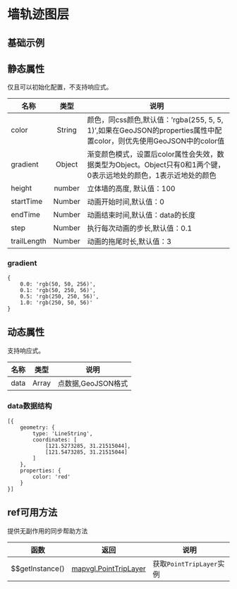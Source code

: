# 墙轨迹图层

## 基础示例

<vuep template="#example"></vuep>

<script v-pre type="text/x-template" id="example">

  <template>
    <div class="bmap-page-container">
      <el-bmap vid="bmapDemo" :tilt="60" :heading="0" :zoom="zoom" :center="center" class="bmap-demo">
        <el-bmapv-view>
            <el-bmapv-wall-trip-layer :height="1000" :step="0.01" :data="data"></el-bmapv-wall-trip-layer>
        </el-bmapv-view>
      </el-bmap>
    </div>
  </template>

  <style>
    .bmap-demo {
      height: 300px;
    }
  </style>

  <script>
  
    module.exports = {
      name: 'bmap-page',
      data() {
        
        return {
          count: 1,
          zoom: 14,
          center: [121.5273285, 31.21515044],
          data: [{
              geometry: {
                  type: 'LineString',
                  coordinates: [
                    [121.5273285, 31.21515044],
                    [121.5473285, 31.21515044]
                  ],
              },
              properties: {
                color: 'green'
              }
          }]
        };
      },
      mounted(){
      },
      methods: {
      }
    };
  </script>

</script>


## 静态属性
仅且可以初始化配置，不支持响应式。

名称 | 类型 | 说明
---|:---:|---
color | String | 颜色，同css颜色,默认值：’rgba(255, 5, 5, 1)’,如果在GeoJSON的properties属性中配置color，则优先使用GeoJSON中的color值
gradient | Object | 渐变颜色模式，设置后color属性会失效，数据类型为Object。Object只有0和1两个键，0表示远地处的颜色，1表示近地处的颜色
height | number | 立体墙的高度, 默认值：100
startTime | Number | 动画开始时间,默认值：0
endTime | Number | 动画结束时间,默认值：data的长度
step | Number | 执行每次动画的步长,默认值：0.1
trailLength | Number | 动画的拖尾时长,默认值：3

### gradient
```
{
    0.0: 'rgb(50, 50, 256)',
    0.1: 'rgb(50, 250, 56)',
    0.5: 'rgb(250, 250, 56)',
    1.0: 'rgb(250, 50, 56)'
}
```

## 动态属性
支持响应式。

名称 | 类型 | 说明
---|---|---|
data | Array  | 点数据,GeoJSON格式
                         
### data数据结构
```
[{
    geometry: {
        type: 'LineString',
        coordinates: [
            [121.5273285, 31.21515044],
            [121.5473285, 31.21515044]
        ]
    },
    properties: {
        color: 'red'
    }
}]
```

## ref可用方法
提供无副作用的同步帮助方法

函数 | 返回 | 说明
---|---|---|
$$getInstance() | [mapvgl.PointTripLayer](https://mapv.baidu.com/gl/docs/PointTripLayer.html) | 获取`PointTripLayer`实例
